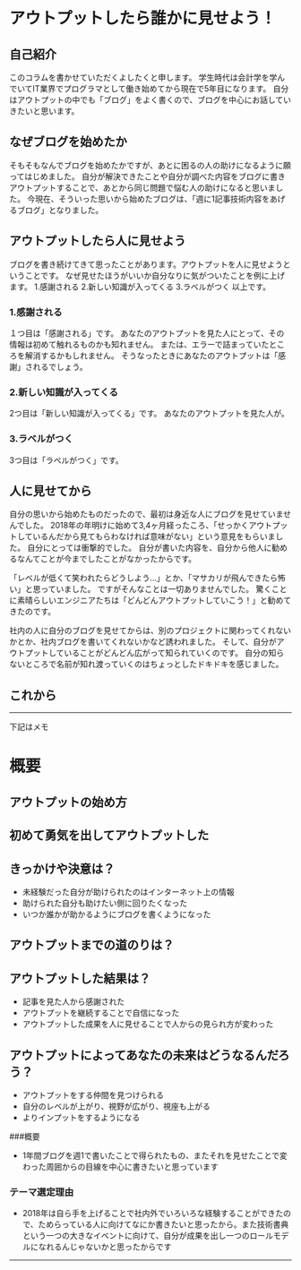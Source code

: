 # アウトプットしたら誰かに見せよう！
## 自己紹介
このコラムを書かせていただくよしたくと申します。
学生時代は会計学を学んでいてIT業界でプログラマとして働き始めてから現在で5年目になります。
自分はアウトプットの中でも「ブログ」をよく書くので、ブログを中心にお話していきたいと思います。

## なぜブログを始めたか
そもそもなんでブログを始めたかですが、あとに困るの人の助けになるように願ってはじめました。
自分が解決できたことや自分が調べた内容をブログに書きアウトプットすることで、あとから同じ問題で悩む人の助けになると思いました。
今現在、そういった思いから始めたブログは、「週に1記事技術内容をあげるブログ」となりました。

## アウトプットしたら人に見せよう
ブログを書き続けてきて思ったことがあります。アウトプットを人に見せようということです。
なぜ見せたほうがいいか自分なりに気がついたことを例に上げます。
1.感謝される
2.新しい知識が入ってくる
3.ラベルがつく
以上です。

### 1.感謝される
１つ目は「感謝される」です。
あなたのアウトプットを見た人にとって、その情報は初めて触れるものかも知れません。
または、エラーで詰まっていたところを解消するかもしれません。
そうなったときにあなたのアウトプットは「感謝」されるでしょう。

### 2.新しい知識が入ってくる
2つ目は「新しい知識が入ってくる」です。
あなたのアウトプットを見た人が。

### 3.ラベルがつく
3つ目は「ラベルがつく」です。

## 人に見せてから
自分の思いから始めたものだったので、最初は身近な人にブログを見せていませんでした。
2018年の年明けに始めて3,4ヶ月経ったころ、「せっかくアウトプットしているんだから見てもらわなければ意味がない」という意見をもらいました。
自分にとっては衝撃的でした。
自分が書いた内容を、自分から他人に勧めるなんてことが今までしたことがなかったからです。

「レベルが低くて笑われたらどうしよう…」とか、「マサカリが飛んできたら怖い」と思っていました。
ですがそんなことは一切ありませんでした。
驚くことに素晴らしいエンジニアたちは「どんどんアウトプットしていこう！」と勧めてきたのです。

社内の人に自分のブログを見せてからは、別のプロジェクトに関わってくれないかとか、社内ブログを書いてくれないかなど誘われました。
そして、自分がアウトプットしていることがどんどん広がって知られていくのです。
自分の知らないところで名前が知れ渡っていくのはちょっとしたドキドキを感じました。

## これから

---
下記はメモ

# 概要
## アウトプットの始め方

## 初めて勇気を出してアウトプットした

## きっかけや決意は？
- 未経験だった自分が助けられたのはインターネット上の情報
- 助けられた自分も助けたい側に回りたくなった
- いつか誰かが助かるようにブログを書くようになった

## アウトプットまでの道のりは？

## アウトプットした結果は？
- 記事を見た人から感謝された
- アウトプットを継続することで自信になった
- アウトプットした成果を人に見せることで人からの見られ方が変わった

## アウトプットによってあなたの未来はどうなるんだろう？
- アウトプットをする仲間を見つけられる
- 自分のレベルが上がり、視野が広がり、視座も上がる
- よりインプットをするようになる

###概要
- 1年間ブログを週1で書いたことで得られたもの、またそれを見せたことで変わった周囲からの目線を中心に書きたいと思っています

### テーマ選定理由
- 2018年は自ら手を上げることで社内外でいろいろな経験することができたので、ためらっている人に向けてなにか書きたいと思ったから。また技術書典という一つの大きなイベントに向けて、自分が成果を出し一つのロールモデルになれるんじゃないかと思ったからです


---


